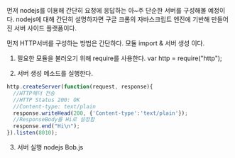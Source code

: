 먼저 nodejs를 이용해 간단히 요청에 응답하는 아~주 단순한 서버를 구성해볼 예정이다.
nodejs에 대해 간단히 설명하자면 구글 크롬의 자바스크립트 엔진에 기반해 만들어진 서버 사이드 플랫폼이다.

먼저 HTTP서버를 구성하는 방법은 간단하다.
모듈 import & 서버 생성 이다.

1. 필요한 모듈을 불러오기 위해 require를 사용한다.
var http = require("http");

2. 서버 생성 메소드를 실행한다.
~~~javascript
http.createServer(function(request, response){
  //HTTP헤더 전송
  //HTTP Status 200: OK
  //Content-type: text/plain
  response.writeHead(200, {'Content-type':'text/plain'});
  //ResponseBody를 Hi로 설정함
  response.end("Hi\n");
}).listen(8010);
~~~
3. 서버 실행
 nodejs Bob.js

